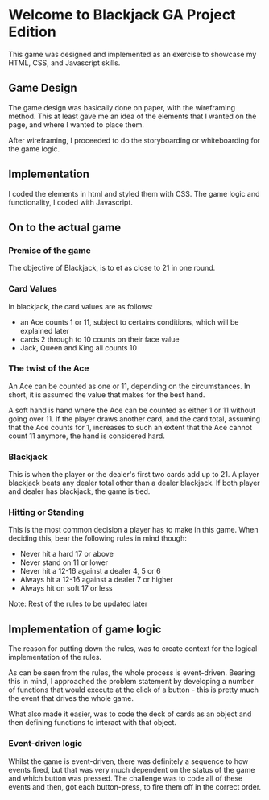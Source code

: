 # Welcome to Blackjack GA Project Edition

This game was designed and implemented as an exercise to showcase my HTML, CSS, and Javascript skills. 

## Game Design

The game design was basically done on paper, with the wireframing method. This at least gave me an idea of the elements that I wanted on the page, and where I wanted to place them. 



After wireframing, I proceeded to do the storyboarding or whiteboarding for the game logic.



## Implementation
I coded the elements in html and styled them with CSS. The game logic and functionality, I coded with Javascript.

## On to the actual game

### Premise of the game
The objective of Blackjack, is to et as close to 21 in one round. 

### Card Values
In blackjack, the card values are as follows:
- an Ace counts 1 or 11, subject to certains conditions, which will be explained later
- cards 2 through to 10 counts on their face value
- Jack, Queen and King all counts 10

### The twist of the Ace
An Ace can be counted as one or 11, depending on the circumstances. In short, it is assumed the value that makes for the best hand.

A soft hand is hand where the Ace can be counted as either 1 or 11 without going over 11. If the player draws another card, and the card total, assuming that the Ace counts for 1, increases to such an extent that the Ace cannot count 11 anymore, the hand is considered hard.

### Blackjack
This is when the player or the dealer's first two cards add up to 21. A player blackjack beats any dealer total other than a dealer blackjack. If both player and dealer has blackjack, the game is tied. 

### Hitting or Standing
This is the most common decision a player has to make in this game. When deciding this, bear the following rules in mind though:
- Never hit a hard 17 or above
- Never stand on 11 or lower
- Never hit a 12-16 against a dealer 4, 5 or 6
- Always hit a 12-16 against a dealer 7 or higher
- Always hit on soft 17 or less

Note: Rest of the rules to be updated later

## Implementation of game logic

The reason for putting down the rules, was to create context for the logical implementation of the rules. 

As can be seen from the rules, the whole process is event-driven. Bearing this in mind, I approached the problem statement by developing a number of functions that would execute at the click of a button - this is pretty much the event that drives the whole game.

What also made it easier, was to code the deck of cards as an object and then defining functions to interact with that object. 

### Event-driven logic

Whilst the game is event-driven, there was definitely a sequence to how events fired, but that was very much dependent on the status of the game and which button was pressed. The challenge was to code all of these events and then, got each button-press, to fire them off in the correct order.







